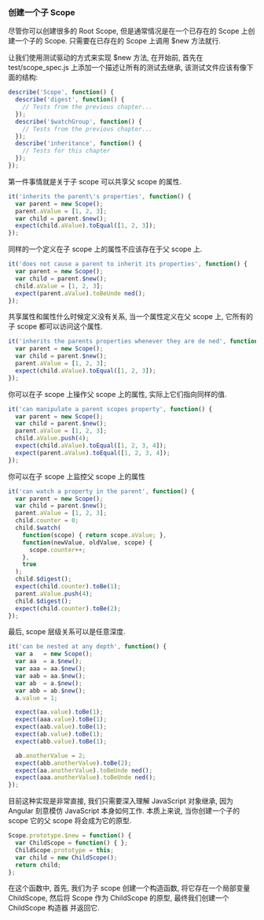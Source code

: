 ### 创建一个子 Scope

尽管你可以创建很多的 Root Scope, 但是通常情况是在一个已存在的 Scope 上创建一个子的 Scope. 只需要在已存在的 Scope 上调用 $new 方法就行.

让我们使用测试驱动的方式来实现 $new 方法, 在开始前, 首先在 test/scope_spec.js 上添加一个描述让所有的测试去继承, 该测试文件应该有像下面的结构:

```js
describe('Scope', function() {
  describe('digest', function() {
    // Tests from the previous chapter...
  });
  describe('$watchGroup', function() {
    // Tests from the previous chapter...
  });
  describe('inheritance', function() {
    // Tests for this chapter
  });
});
```

第一件事情就是关于子 scope 可以共享父 scope 的属性.

```js
it('inherits the parent\'s properties', function() {
  var parent = new Scope();
  parent.aValue = [1, 2, 3];
  var child = parent.$new();
  expect(child.aValue).toEqual([1, 2, 3]);
});
```
同样的一个定义在子 scope 上的属性不应该存在于父 scope 上.

```js
it('does not cause a parent to inherit its properties', function() {
  var parent = new Scope();
  var child = parent.$new();
  child.aValue = [1, 2, 3];
  expect(parent.aValue).toBeUnde ned();
});
```
共享属性和属性什么时候定义没有关系, 当一个属性定义在父 scope 上, 它所有的子 scope 都可以访问这个属性.

```js
it('inherits the parents properties whenever they are de ned', function() {
  var parent = new Scope();
  var child = parent.$new();
  parent.aValue = [1, 2, 3];
  expect(child.aValue).toEqual([1, 2, 3]);
});
```
你可以在子 scope 上操作父 scope 上的属性, 实际上它们指向同样的值.

```js
it('can manipulate a parent scopes property', function() {
  var parent = new Scope();
  var child = parent.$new();
  parent.aValue = [1, 2, 3];
  child.aValue.push(4);
  expect(child.aValue).toEqual([1, 2, 3, 4]);
  expect(parent.aValue).toEqual([1, 2, 3, 4]);
});
```

你可以在子 scope 上监控父 scope 上的属性

```js
it('can watch a property in the parent', function() {
  var parent = new Scope();
  var child = parent.$new();
  parent.aValue = [1, 2, 3];
  child.counter = 0;
  child.$watch(
    function(scope) { return scope.aValue; },
    function(newValue, oldValue, scope) {
      scope.counter++;
    },
    true
  );
  child.$digest();
  expect(child.counter).toBe(1);
  parent.aValue.push(4);
  child.$digest();
  expect(child.counter).toBe(2);
});
```

最后, scope 层级关系可以是任意深度.

```js
it('can be nested at any depth', function() {
  var a   = new Scope();
  var aa  = a.$new();
  var aaa = aa.$new();
  var aab = aa.$new();
  var ab  = a.$new();
  var abb = ab.$new();
  a.value = 1;

  expect(aa.value).toBe(1);
  expect(aaa.value).toBe(1);
  expect(aab.value).toBe(1);
  expect(ab.value).toBe(1);
  expect(abb.value).toBe(1);

  ab.anotherValue = 2;
  expect(abb.anotherValue).toBe(2);
  expect(aa.anotherValue).toBeUnde ned();
  expect(aaa.anotherValue).toBeUnde ned();
});
```

目前这种实现是非常直接, 我们只需要深入理解 JavaScript 对象继承, 因为 Angular 刻意模仿 JavaScript 本身如何工作. 本质上来说, 当你创建一个子的 scope 它的父 scope 将会成为它的原型.

```js
Scope.prototype.$new = function() {
  var ChildScope = function() { };
  ChildScope.prototype = this;
  var child = new ChildScope();
  return child;
};
```

在这个函数中, 首先, 我们为子 scope 创建一个构造函数, 将它存在一个局部变量 ChildScope, 然后将 Scope 作为 ChildScope 的原型, 最终我们创建一个 ChildScope 构造器 并返回它.
